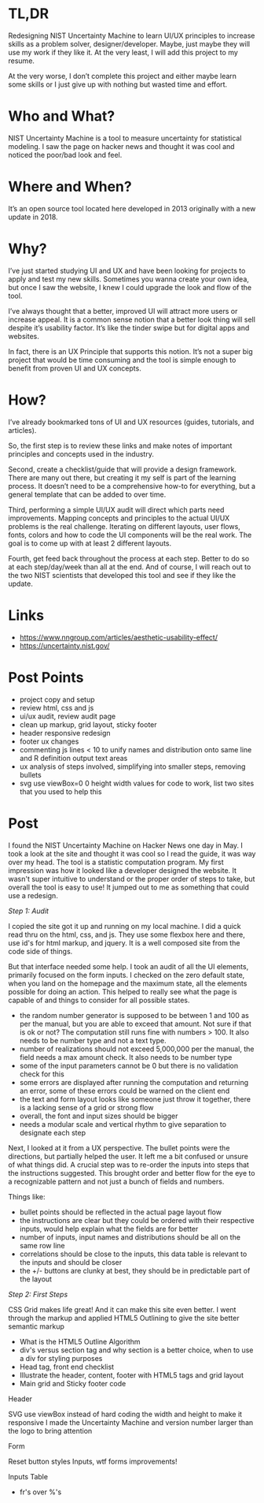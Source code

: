 TL,DR
===

Redesigning NIST Uncertainty Machine to learn UI/UX principles to increase skills as a problem solver, designer/developer.  Maybe, just maybe they will use my work if they like it.  At the very least, I will add this project to my resume.  

At the very worse, I don’t complete this project and either maybe learn some skills or I just give up with nothing but wasted time and effort.

Who and What?
===

NIST Uncertainty Machine is a tool to measure uncertainty for statistical modeling.
I saw the page on hacker news and thought it was cool and noticed the poor/bad look and feel.

Where and When?
===

It’s an open source tool located here developed in 2013 originally with a new update in 2018.

Why?
===

I’ve just started studying UI and UX and have been looking for projects to apply and test my new skills.
Sometimes you wanna create your own idea, but once I saw the website, I knew I could upgrade the look and flow of the tool.

I’ve always thought that a better, improved UI will attract more users or increase appeal.
It is a common sense notion that a better look thing will sell despite it’s usability factor.
It’s like the tinder swipe but for digital apps and websites.

In fact, there is an UX Principle that supports this notion.
It’s not a super big project that would be time consuming and the tool is simple enough to benefit from proven UI and UX concepts.


How?
===
I’ve already bookmarked tons of UI and UX resources (guides, tutorials, and articles).

So, the first step is to review these links and make notes of important principles and concepts used in the industry.

Second, create a checklist/guide that will provide a design framework.  There are many out there, but creating it my self is part of the learning process.  It doesn’t need to be a comprehensive how-to for everything, but a general template that can be added to over time.  

Third, performing a simple UI/UX audit will direct which parts need improvements.  Mapping concepts and principles to the actual UI/UX problems is the real challenge.  Iterating on different layouts, user flows, fonts, colors and how to code the UI components will be the real work.  The goal is to come up with at least 2 different layouts.  

Fourth, get feed back throughout the process at each step.  Better to do so at each step/day/week than all at the end.  And of course, I will reach out to the two NIST scientists that developed this tool and see if they like the update.  


Links
===

- https://www.nngroup.com/articles/aesthetic-usability-effect/
- https://uncertainty.nist.gov/


Post Points
===

- project copy and setup
- review html, css and js
- ui/ux audit, review audit page
- clean up markup, grid layout, sticky footer
- header responsive redesign
- footer ux changes
- commenting js lines < 10 to unify names and distribution onto same line and R definition output text areas
- ux analysis of steps involved, simplifying into smaller steps, removing bullets
- svg use viewBox=0 0 height width values for code to work, list two sites that you used to help this




Post
===

I found the NIST Uncertainty Machine on Hacker News one day in May.
I took a look at the site and thought it was cool so I read the guide, it was way over my head.
The tool is a statistic computation program.
My first impression was how it looked like a developer designed the website.
It wasn't super intuitive to understand or the proper order of steps to take, but overall the tool is easy to use!
It jumped out to me as something that could use a redesign.  



*Step 1: Audit*

I copied the site got it up and running on my local machine.
I did a quick read thru on the html, css, and js.
They use some flexbox here and there, use id's for html markup, and jquery.
It is a well composed site from the code side of things.

But that interface needed some help.
I took an audit of all the UI elements, primarily focused on the form inputs.
I checked on the zero default state, when you land on the homepage and the maximum state, all the elements possible for doing an action.
This helped to really see what the page is capable of and things to consider for all possible states.

- the random number generator is supposed to be between 1 and 100 as per the manual, but you are able to exceed that amount.  Not sure if that is ok or not?  The computation still runs fine with numbers > 100.  It also needs to be number type and not a text type.
- number of realizations should not exceed 5,000,000 per the manual, the field needs a max amount check.  It also needs to be number type
- some of the input parameters cannot be 0 but there is no validation check for this
- some errors are displayed after running the computation and returning an error, some of these errors could be warned on the client end
- the text and form layout looks like someone just throw it together, there is a lacking sense of a grid or strong flow
- overall, the font and input sizes should be bigger
- needs a modular scale and vertical rhythm to give separation to designate each step

Next, I looked at it from a UX perspective.
The bullet points were the directions, but partially helped the user.  It left me a bit confused or unsure of what things did.
A crucial step was to re-order the inputs into steps that the instructions suggested.
This brought order and better flow for the eye to a recognizable pattern and not just a bunch of fields and numbers.

Things like:

- bullet points should be reflected in the actual page layout flow
- the instructions are clear but they could be ordered with their respective inputs, would help explain what the fields are for better
- number of inputs, input names and distributions should be all on the same row line
- correlations should be close to the inputs, this data table is relevant to the inputs and should be closer
- the +/- buttons are clunky at best, they should be in predictable part of the layout


*Step 2: First Steps*

CSS Grid makes life great!  And it can make this site even better.
I went through the markup and applied HTML5 Outlining to give the site better semantic markup

- What is the HTML5 Outline Algorithm
- div's versus section tag and why section is a better choice, when to use a div for styling purposes
- Head tag, front end checklist
- Illustrate the header, content, footer with HTML5 tags and grid layout
- Main grid and Sticky footer code

Header

SVG use viewBox instead of hard coding the width and height to make it responsive
I made the Uncertainty Machine and version number larger than the logo to bring attention

Form

Reset button styles
Inputs, wtf forms improvements!

Inputs Table
 - fr's over %'s 
